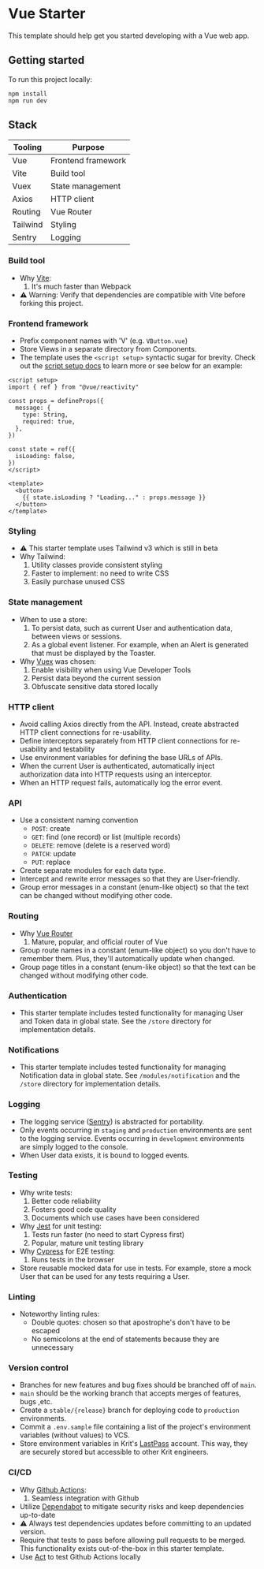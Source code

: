 # Vue Starter

This template should help get you started developing with a Vue web app.

## Getting started

To run this project locally:
```shell
npm install
npm run dev
```

## Stack

| Tooling  | Purpose
| -------- | -------
| Vue      | Frontend framework
| Vite     | Build tool
| Vuex     | State management
| Axios    | HTTP client
| Routing  | Vue Router
| Tailwind | Styling
| Sentry   | Logging

### Build tool

- Why [Vite](https://vitejs.dev/):
  1. It's much faster than Webpack
- ⚠️ Warning: Verify that dependencies are compatible with Vite before forking this project.


### Frontend framework

- Prefix component names with 'V' (e.g. `VButton.vue`)
- Store Views in a separate directory from Components.
- The template uses the `<script setup>` syntactic sugar for brevity. Check out the [script setup docs](https://v3.vuejs.org/api/sfc-script-setup.html#sfc-script-setup) to learn more or see below for an example:

```vue
<script setup>
import { ref } from "@vue/reactivity"

const props = defineProps({
  message: {
    type: String,
    required: true,
  },
})

const state = ref({
  isLoading: false,
})
</script>

<template>
  <button>
    {{ state.isLoading ? "Loading..." : props.message }}
  </button>
</template>
```

### Styling
- ⚠️ This starter template uses Tailwind v3 which is still in beta
- Why Tailwind:
  1. Utility classes provide consistent styling
  2. Faster to implement: no need to write CSS
  3. Easily purchase unused CSS

### State management

- When to use a store:
  1. To persist data, such as current User and authentication data, between views or sessions.
  2. As a global event listener. For example, when an Alert is generated that must be displayed by the Toaster.
- Why [Vuex](https://vuex.vuejs.org/) was chosen:
  1. Enable visibility when using Vue Developer Tools
  2. Persist data beyond the current session
  3. Obfuscate sensitive data stored locally

### HTTP client

- Avoid calling Axios directly from the API. Instead, create abstracted HTTP client connections for re-usability.
- Define interceptors separately from HTTP client connections for re-usability and testability
- Use environment variables for defining the base URLs of APIs.
- When the current User is authenticated, automatically inject authorization data into HTTP requests using an interceptor.
- When an HTTP request fails, automatically log the error event.

### API

- Use a consistent naming convention
  - `POST`: create
  - `GET`: find (one record) or list (multiple records)
  - `DELETE`: remove (delete is a reserved word)
  - `PATCH`: update
  - `PUT`: replace
- Create separate modules for each data type.
- Intercept and rewrite error messages so that they are User-friendly.
- Group error messages in a constant (enum-like object) so that the text can be changed without modifying other code.

### Routing

- Why [Vue Router](https://router.vuejs.org/)
  1. Mature, popular, and official router of Vue
- Group route names in a constant (enum-like object) so you don't have to remember them. Plus, they'll automatically update when changed.
- Group page titles in a constant (enum-like object) so that the text can be changed without modifying other code.

### Authentication

- This starter template includes tested functionality for managing User and Token data in global state. See the `/store` directory for implementation details.

### Notifications

- This starter template includes tested functionality for managing Notification data in global state. See `/modules/notification` and the `/store` directory for implementation details.

### Logging

- The logging service ([Sentry](https://sentry.io)) is abstracted for portability.
- Only events occurring in `staging` and `production` environments are sent to the logging service. Events occurring in `development` environments are simply logged to the console.
- When User data exists, it is bound to logged events.

### Testing

- Why write tests:
  1. Better code reliability
  2. Fosters good code quality
  3. Documents which use cases have been considered
- Why [Jest](https://jestjs.io/) for unit testing:
  1. Tests run faster (no need to start Cypress first)
  2. Popular, mature unit testing library
- Why [Cypress](https://www.cypress.io/) for E2E testing:
  1. Runs tests in the browser
- Store reusable mocked data for use in tests. For example, store a mock User that can be used for any tests requiring a User.

### Linting

- Noteworthy linting rules:
  - Double quotes: chosen so that apostrophe's don't have to be escaped
  - No semicolons at the end of statements because they are unnecessary

### Version control

- Branches for new features and bug fixes should be branched off of `main`.
- `main` should be the working branch that accepts merges of features, bugs ,etc.
- Create a `stable/{release}` branch for deploying code to `production` environments.
- Commit a `.env.sample` file containing a list of the project's environment variables (without values) to VCS.
- Store environment variables in Krit's [LastPass](https://www.lastpass.com/) account. This way, they are securely stored but accessible to other Krit engineers.

### CI/CD

- Why [Github Actions](https://github.com/features/actions):
  1. Seamless integration with Github
- Utilize [Dependabot](https://github.com/dependabot) to mitigate security risks and keep dependencies up-to-date
- ⚠️ Always test dependencies updates before committing to an updated version.
- Require that tests to pass before allowing pull requests to be merged. This functionality exists out-of-the-box in this starter template.
- Use [Act](https://github.com/nektos/act) to test Github Actions locally 







